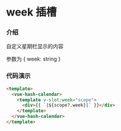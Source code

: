 # week 插槽

### 介绍

自定义星期栏显示的内容

参数为 { week: string }

### 代码演示

```html
<template>
  <vue-hash-calendar>
    <template v-slot:week="scope">
      <div>{{ `|${scope?.week}|` }}</div>
    </template>
  </vue-hash-calendar>
</template>
```
